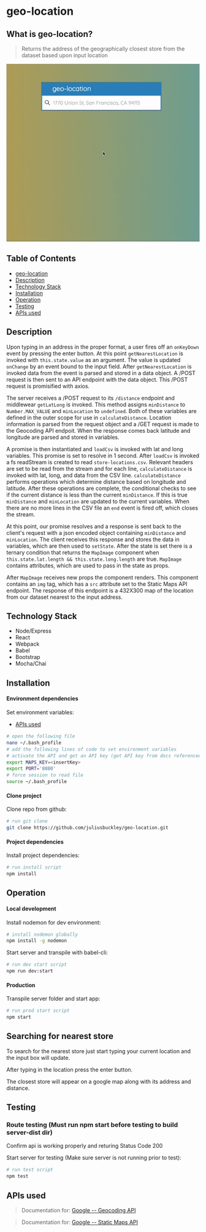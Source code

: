 # geo-location
## What is geo-location?
 > Returns the address of the geographically closest store from the dataset based upon input location
 
 ![geo-location Demo](./geo-location.gif "geo-location Demo gif")
 
## Table of Contents

* [geo-location](#geo-location)
* [Description](#description)
* [Technology Stack](#technology-stack)
* [Installation](#installation)
* [Operation](#operation)
* [Testing](#testing)
* [APIs used](#apis-used)

## Description 

Upon typing in an address in the proper format, a user fires off an `onKeyDown` event by pressing the enter button. At this point `getNearestLocation` is invoked with `this.state.value` as an argument.  The value is updated `onChange` by an event bound to the input field. After `getNearestLocation` is invoked data from the event is parsed and stored in a data object. A /POST request is then sent to an API endpoint with the data object. This /POST request is promisified with axios.

The server receives a /POST request to its `/distance` endpoint and middlewear `getLatLong` is invoked. This method assigns `minDistance` to `Number.MAX_VALUE` and `minLocation` to `undefined`. Both of these variables are defined in the outer scope for use in `calculateDistance`. Location information is parsed from the request object and a /GET request is made to the Geocoding API endpoit. When the response comes back latitude and longitude are parsed and stored in variables.

A promise is then instantiated and `loadCsv` is invoked with lat and long variables. This promise is set to resolve in 1 second. After `loadCsv` is invoked a fs readStream is created to read `store-locations.csv`. Relevant headers are set to be read from the stream and for each line, `calculateDistance` is invoked with lat, long, and data from the CSV line. `calculateDistance` performs operations which determine distance based on longitude and latitude. After these operations are complete, the conditional checks to see if the current distance is less than the current `minDistance`. If this is true `minDistance` and `minLocation` are updated to the current variables. When there are no more lines in the CSV file an `end` event is fired off, which closes the stream.

At this point, our promise resolves and a response is sent back to the client's request with a json encoded object containing `minDistance` and `minLocation`. The client receives this response and stores the data in variables, which are then used to `setState`. After the state is set there is a ternary condition that returns the `MapImage` component when `this.state.lat.length && this.state.long.length` are true. `MapImage` contains attributes, which are used to pass in the state as props.

After `MapImage` receives new props the component renders. This component contains an `img` tag, which has a `src` attribute set to the Static Maps API endpoint. The response of this endpoint is a 432X300 map of the location from our dataset nearest to the input address.

## Technology Stack

 * Node/Express
 * React
 * Webpack
 * Babel
 * Bootstrap
 * Mocha/Chai

## Installation

#### Environment dependencies

Set environment variables:
* [APIs used](#apis-used)
```sh
# open the following file
nano ~/.bash_profile
# add the following lines of code to set environment variables
# activate the API and get an API key (get API key from docs referenced in APIs used)
export MAPS_KEY=<insertKey>
export PORT='8080'
# force session to read file
source ~/.bash_profile
```

#### Clone project
Clone repo from github:
```sh
# run git clone
git clone https://github.com/juliusbuckley/geo-location.git
```

#### Project dependencies

Install project dependencies:
```sh
# run install script
npm install
```

## Operation

#### Local development

Install nodemon for dev environment:
```sh
# install nodemon globally 
npm install -g nodemon
```

Start server and transpile with babel-cli:
```sh
# run dev start script
npm run dev:start
```
#### Production

Transpile server folder and start app: 
```sh
# run prod start script
npm start
```

## Searching for nearest store
To search for the nearest store just start typing your current location and the input box will update.

After typing  in the location press the enter button.

The closest store will appear on a google map along with its address and distance.

## Testing 

### Route testing (Must run npm start before testing to build server-dist dir)

Confirm api is working properly and returing Status Code 200

Start server for testing (Make sure server is not running prior to test): 
```sh
# run test script
npm test
```

## APIs used
> Documentation for:
[Google -- Geocoding API](https://developers.google.com/maps/documentation/geocoding/start "Google -- Geocoding API")

> Documentation for:
[Google -- Static Maps API](https://developers.google.com/maps/documentation/static-maps/intro "Google -- Static Maps API")
